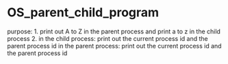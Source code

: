 # OS_parent_child_program
 purpose:
   1.
    print out A to Z in the parent process
    and print a to z in the child process
   2.
    in the child process: print out the
     current process id and the parent
     process id
    in the parent process: print out the
     current process id and the parent
     process id

